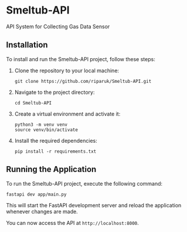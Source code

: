 # Smeltub-API
API System for Collecting Gas Data Sensor

## Installation
To install and run the Smeltub-API project, follow these steps:

1. Clone the repository to your local machine:

    ```shell
    git clone https://github.com/riparuk/Smeltub-API.git
    ```

2. Navigate to the project directory:

    ```shell
    cd Smeltub-API
    ```

3. Create a virtual environment and activate it:

    ```shell
    python3 -m venv venv
    source venv/bin/activate
    ```

4. Install the required dependencies:

    ```shell
    pip install -r requirements.txt
    ```

## Running the Application

To run the Smeltub-API project, execute the following command:

```shell
fastapi dev app/main.py
```

This will start the FastAPI development server and reload the application whenever changes are made.

You can now access the API at `http://localhost:8000`.
